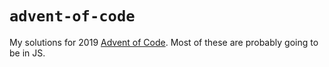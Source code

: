 # `advent-of-code`

My solutions for 2019 [Advent of Code](https://adventofcode.com/). Most of these are probably going to be in JS. 
